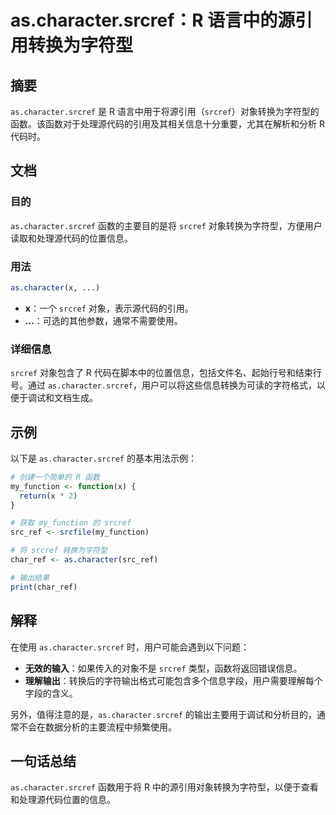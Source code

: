 <!--
Meta Description: # as.character.srcref：R 语言中的源引用转换为字符型 ## 摘要 `as.character.srcref` 是 R 语言中用于将源引用（`srcref`）对象转换为字符型的函数。该函数对于处理源代码的引用及其相关信息十分重要，尤其在解析和分析 R 代码时。 ## 文档 ###...
Meta Keywords: srcref, character, my_function, src_ref, char_ref
-->

# as.character.srcref：R 语言中的源引用转换为字符型

## 摘要
`as.character.srcref` 是 R 语言中用于将源引用（`srcref`）对象转换为字符型的函数。该函数对于处理源代码的引用及其相关信息十分重要，尤其在解析和分析 R 代码时。

## 文档
### 目的
`as.character.srcref` 函数的主要目的是将 `srcref` 对象转换为字符型，方便用户读取和处理源代码的位置信息。

### 用法
```R
as.character(x, ...)
```
- **x**：一个 `srcref` 对象，表示源代码的引用。
- **...**：可选的其他参数，通常不需要使用。

### 详细信息
`srcref` 对象包含了 R 代码在脚本中的位置信息，包括文件名、起始行号和结束行号。通过 `as.character.srcref`，用户可以将这些信息转换为可读的字符格式，以便于调试和文档生成。

## 示例
以下是 `as.character.srcref` 的基本用法示例：

```R
# 创建一个简单的 R 函数
my_function <- function(x) {
  return(x * 2)
}

# 获取 my_function 的 srcref
src_ref <- srcfile(my_function)

# 将 srcref 转换为字符型
char_ref <- as.character(src_ref)

# 输出结果
print(char_ref)
```

## 解释
在使用 `as.character.srcref` 时，用户可能会遇到以下问题：
- **无效的输入**：如果传入的对象不是 `srcref` 类型，函数将返回错误信息。
- **理解输出**：转换后的字符输出格式可能包含多个信息字段，用户需要理解每个字段的含义。

另外，值得注意的是，`as.character.srcref` 的输出主要用于调试和分析目的，通常不会在数据分析的主要流程中频繁使用。

## 一句话总结
`as.character.srcref` 函数用于将 R 中的源引用对象转换为字符型，以便于查看和处理源代码位置的信息。